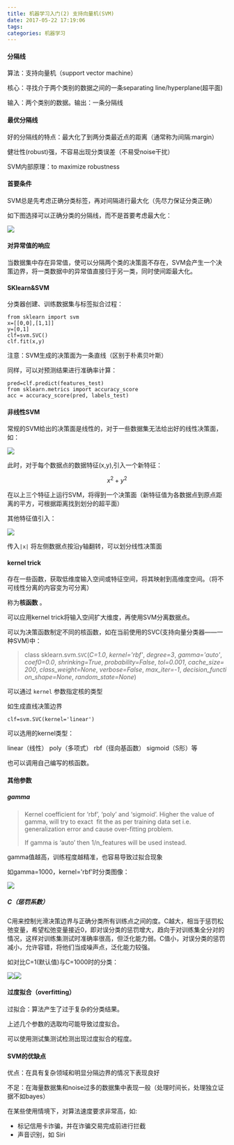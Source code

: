 ```yaml
---
title: 机器学习入门(2) 支持向量机(SVM)
date: 2017-05-22 17:19:06
tags:
categories: 机器学习
---
```


#### 分隔线

算法：支持向量机（support vector machine）

核心：寻找介于两个类别的数据之间的一条separating line/hyperplane(超平面)

输入：两个类别的数据。输出：一条分隔线

#### 最优分隔线

好的分隔线的特点：最大化了到两分类最近点的距离（通常称为间隔:margin）

健壮性(robust)强，不容易出现分类误差（不易受noise干扰）

SVM内部原理：to  maximize robustness

#### 首要条件

SVM总是先考虑正确分类标签，再对间隔进行最大化（先尽力保证分类正确）

如下图选择可以正确分类的分隔线，而不是首要考虑最大化：

![](机器学习入门-2-支持向量机-SVM\1.png)

#### 对异常值的响应

当数据集中存在异常值，使可以分隔两个类的决策面不存在，SVM会产生一个决策边界，将一类数据中的异常值直接归于另一类，同时使间距最大化。

#### SKlearn&SVM

分类器创建、训练数据集与标签拟合过程：

```
from sklearn import svm
x=[[0,0],[1,1]]
y=[0,1]
clf=svm.SVC()
clf.fit(x,y)
```

注意：SVM生成的决策面为一条直线（区别于朴素贝叶斯）

同样，可以对预测结果进行准确率计算：

```
pred=clf.predict(features_test)
from sklearn.metrics import accuracy_score
acc = accuracy_score(pred, labels_test)
```

#### 非线性SVM

常规的SVM给出的决策面是线性的，对于一些数据集无法给出好的线性决策面，如：

![](机器学习入门-2-支持向量机-SVM\2.png)



此时，对于每个数据点的数据特征(x,y),引入一个新特征：

$$x^2+y^2$$

在以上三个特征上运行SVM，将得到一个决策面（新特征值为各数据点到原点距离的平方，可根据距离找到划分的超平面）

其他特征值引入：

![](机器学习入门-2-支持向量机-SVM\3.png)

传入`|x|` 将左侧数据点按沿y轴翻转，可以划分线性决策面

#### kernel trick

存在一些函数，获取低维度输入空间或特征空间，将其映射到高维度空间。（将不可线性分离的内容变为可分离）

称为**核函数** 。

可以应用kernel trick将输入空间扩大维度，再使用SVM分离数据点。

可以为决策函数制定不同的核函数，如在当前使用的SVC(支持向量分类器——一种SVM)中：

> class sklearn.svm.`SVC`(*C=1.0*, *kernel='rbf'*, *degree=3*, *gamma='auto'*, *coef0=0.0*, *shrinking=True*, *probability=False*, *tol=0.001*, *cache_size=200*, *class_weight=None*, *verbose=False*, *max_iter=-1*, *decision_function_shape=None*, *random_state=None*)

可以通过 `kernel` 参数指定核的类型

如生成直线决策边界

```
clf=svm.SVC(kernel='linear')
```

可以选用的kernel类型：

linear（线性）	poly（多项式）	rbf（径向基函数）	sigmoid（S形）等

也可以调用自己编写的核函数。

#### 其他参数

##### gamma

> Kernel coefficient for ‘rbf’, ‘poly’ and ‘sigmoid’. Higher the value of gamma, will try to exact  fit the as per training data set i.e. generalization error and cause over-fitting problem.
>
> If gamma is ‘auto’ then 1/n_features will be used instead.

gamma值越高，训练程度越精准，也容易导致过拟合现象

如gamma=1000，kernel='rbf'时分类图像：

![](机器学习入门-2-支持向量机-SVM\gamma.png)

##### C（惩罚系数）

C用来控制光滑决策边界与正确分类所有训练点之间的度。C越大，相当于惩罚松弛变量，希望松弛变量接近0，即对误分类的惩罚增大，趋向于对训练集全分对的情况，这样对训练集测试时准确率很高，但泛化能力弱。C值小，对误分类的惩罚减小，允许容错，将他们当成噪声点，泛化能力较强。

如对比C=1(默认值)与C=1000时的分类：

![](机器学习入门-2-支持向量机-SVM\c1.png)![](机器学习入门-2-支持向量机-SVM\c1000.png)

#### 过度拟合（overfitting）

过拟合：算法产生了过于复杂的分类结果。

上述几个参数的选取均可能导致过度拟合。

可以使用测试集测试检测出现过度拟合的程度。	

#### SVM的优缺点

优点：在具有复杂领域和明显分隔边界的情况下表现良好

不足：在海量数据集和noise过多的数据集中表现一般（处理时间长，处理独立证据不如bayes）

在某些使用情境下，对算法速度要求非常高，如:

- 标记信用卡诈骗，并在诈骗交易完成前进行拦截
- 声音识别，如 Siri